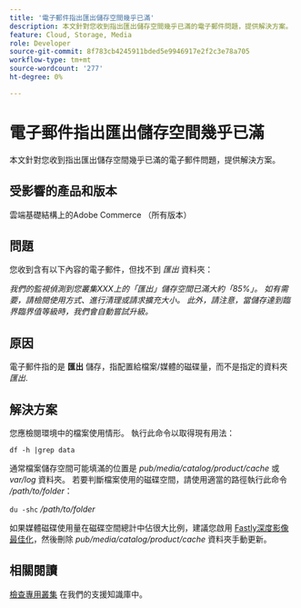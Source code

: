 ```yaml
---
title: '電子郵件指出匯出儲存空間幾乎已滿'
description: 本文針對您收到指出匯出儲存空間幾乎已滿的電子郵件問題，提供解決方案。
feature: Cloud, Storage, Media
role: Developer
source-git-commit: 8f783cb4245911bded5e9946917e2f2c3e78a705
workflow-type: tm+mt
source-wordcount: '277'
ht-degree: 0%

---
```


# 電子郵件指出匯出儲存空間幾乎已滿

本文針對您收到指出匯出儲存空間幾乎已滿的電子郵件問題，提供解決方案。

## 受影響的產品和版本

雲端基礎結構上的Adobe Commerce （所有版本）

## 問題

您收到含有以下內容的電子郵件，但找不到 *匯出* 資料夾：

*我們的監視偵測到您叢集XXX上的「匯出」儲存空間已滿大約「85%」。*
*如有需要，請檢閱使用方式、進行清理或請求擴充大小。*
*此外，請注意，當儲存達到臨界臨界值等級時，我們會自動嘗試升級。*

## 原因

電子郵件指的是 **匯出** 儲存，指配置給檔案/媒體的磁碟量，而不是指定的資料夾 *匯出*.

## 解決方案

您應檢閱環境中的檔案使用情形。 執行此命令以取得現有用法：

`df -h |grep data`

通常檔案儲存空間可能填滿的位置是 *pub/media/catalog/product/cache* 或 *var/log* 資料夾。 若要判斷檔案使用的磁碟空間，請使用適當的路徑執行此命令 */path/to/folder*：

`du -shc` */path/to/folder*

如果媒體磁碟使用量在磁碟空間總計中佔很大比例，建議您啟用 [Fastly深度影像最佳化](https://experienceleague.adobe.com/en/docs/commerce-cloud-service/user-guide/cdn/fastly-image-optimization#deep-image-optimization)，然後刪除 *pub/media/catalog/product/cache* 資料夾手動更新。

## 相關閱讀

[檢查專用叢集](https://experienceleague.adobe.com/en/docs/commerce-cloud-service/user-guide/develop/storage/manage-disk-space#check-dedicated-clusters) 在我們的支援知識庫中。